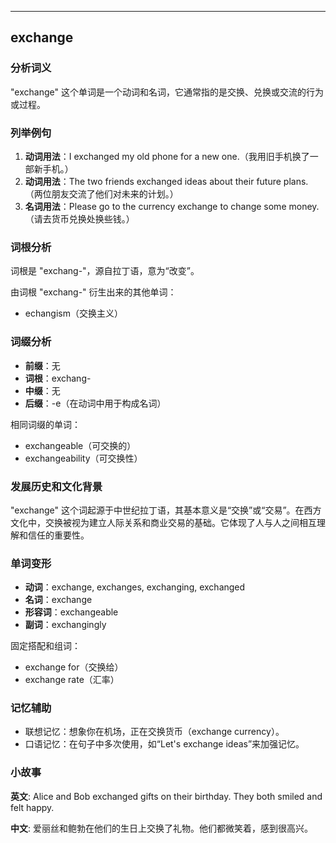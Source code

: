 
---------------
## exchange
### 分析词义
"exchange" 这个单词是一个动词和名词，它通常指的是交换、兑换或交流的行为或过程。

### 列举例句
1. **动词用法**：I exchanged my old phone for a new one.（我用旧手机换了一部新手机。）
2. **动词用法**：The two friends exchanged ideas about their future plans.（两位朋友交流了他们对未来的计划。）
3. **名词用法**：Please go to the currency exchange to change some money.（请去货币兑换处换些钱。）

### 词根分析
词根是 "exchang-"，源自拉丁语，意为“改变”。

由词根 "exchang-" 衍生出来的其他单词：
- echangism（交换主义）

### 词缀分析
- **前缀**：无
- **词根**：exchang-
- **中缀**：无
- **后缀**：-e（在动词中用于构成名词）

相同词缀的单词：
- exchangeable（可交换的）
- exchangeability（可交换性）

### 发展历史和文化背景
"exchange" 这个词起源于中世纪拉丁语，其基本意义是“交换”或“交易”。在西方文化中，交换被视为建立人际关系和商业交易的基础。它体现了人与人之间相互理解和信任的重要性。

### 单词变形
- **动词**：exchange, exchanges, exchanging, exchanged
- **名词**：exchange
- **形容词**：exchangeable
- **副词**：exchangingly

固定搭配和组词：
- exchange for（交换给）
- exchange rate（汇率）

### 记忆辅助
- 联想记忆：想象你在机场，正在交换货币（exchange currency）。
- 口语记忆：在句子中多次使用，如“Let's exchange ideas”来加强记忆。

### 小故事
**英文**:
Alice and Bob exchanged gifts on their birthday. They both smiled and felt happy.

**中文**:
爱丽丝和鲍勃在他们的生日上交换了礼物。他们都微笑着，感到很高兴。

